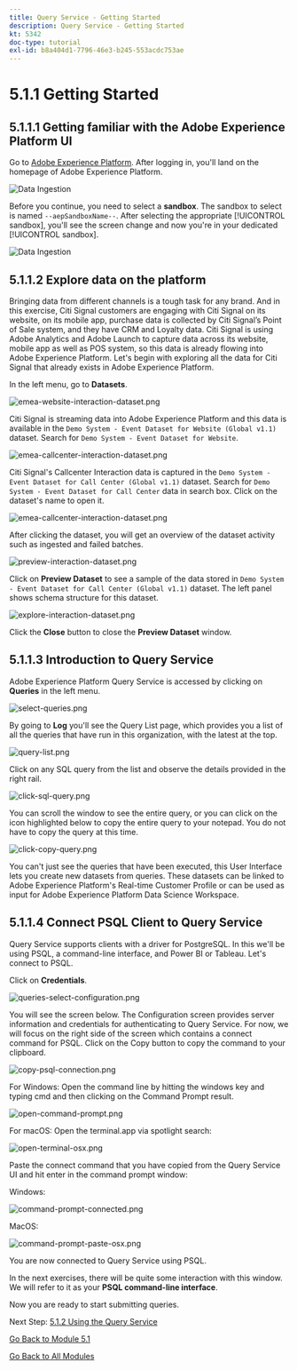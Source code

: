 ```yaml
---
title: Query Service - Getting Started
description: Query Service - Getting Started
kt: 5342
doc-type: tutorial
exl-id: b8a404d1-7796-46e3-b245-553acdc753ae
---
```

# 5.1.1 Getting Started

## 5.1.1.1 Getting familiar with the Adobe Experience Platform UI

Go to [Adobe Experience Platform](https://experience.adobe.com/platform). After logging in, you'll land on the homepage of Adobe Experience Platform.

![Data Ingestion](./../../../modules/datacollection/module1.2/images/home.png)

Before you continue, you need to select a **sandbox**. The sandbox to select is named ``--aepSandboxName--``. After selecting the appropriate [!UICONTROL sandbox], you'll see the screen change and now you're in your dedicated [!UICONTROL sandbox].

![Data Ingestion](./../../../modules/datacollection/module1.2/images/sb1.png)


## 5.1.1.2 Explore data on the platform

Bringing data from different channels is a tough task for any brand. And in this exercise, Citi Signal customers are engaging with Citi Signal on its website, on its mobile app, purchase data is collected by Citi Signal’s Point of Sale system, and they have CRM and Loyalty data. Citi Signal is using Adobe Analytics and Adobe Launch to capture data across its website, mobile app as well as POS system, so this data is already flowing into Adobe Experience Platform. Let's begin with exploring all the data for Citi Signal that already exists in Adobe Experience Platform.

In the left menu, go to **Datasets**.

![emea-website-interaction-dataset.png](./images/emea-website-interaction-dataset.png)

Citi Signal is streaming data into Adobe Experience Platform and this data is available in the `Demo System - Event Dataset for Website (Global v1.1)` dataset. Search for `Demo System - Event Dataset for Website`.

![emea-callcenter-interaction-dataset.png](./images/emea-website-interaction-dataset1.png)

Citi Signal's Callcenter Interaction data is captured in the `Demo System - Event Dataset for Call Center (Global v1.1)` dataset. Search for `Demo System - Event Dataset for Call Center` data in search box. Click on the dataset's name to open it.

![emea-callcenter-interaction-dataset.png](./images/emea-callcenter-interaction-dataset.png)

After clicking the dataset, you will get an overview of the dataset activity such as ingested and failed batches.

![preview-interaction-dataset.png](./images/preview-interaction-dataset.png)

Click on **Preview Dataset** to see a sample of the data stored in `Demo System - Event Dataset for Call Center (Global v1.1)` dataset. The left panel shows schema structure for this dataset.

![explore-interaction-dataset.png](./images/explore-interaction-dataset.png)

Click the **Close** button to close the **Preview Dataset** window.

## 5.1.1.3 Introduction to Query Service

Adobe Experience Platform Query Service is accessed by clicking on **Queries** in the left menu.

![select-queries.png](./images/select-queries.png)

By going to **Log** you'll see the Query List page, which provides you a list of all the queries that have run in this organization, with the latest at the top.

![query-list.png](./images/query-list.png)

Click on any SQL query from the list and observe the details provided in the right rail.

![click-sql-query.png](./images/click-sql-query.png)

You can scroll the window to see the entire query, or you can click on the icon highlighted below to copy the entire query to your notepad. You do not have to copy the query at this time.

![click-copy-query.png](./images/click-copy-query.png)

You can't just see the queries that have been executed, this User Interface lets you create new datasets from queries. These datasets can be linked to Adobe Experience Platform's Real-time Customer Profile or can be used as input for Adobe Experience Platform Data Science Workspace.

## 5.1.1.4 Connect PSQL Client to Query Service

Query Service supports clients with a driver for PostgreSQL. In this we'll be using PSQL, a command-line interface, and Power BI or Tableau. Let's connect to PSQL.

Click on **Credentials**.

![queries-select-configuration.png](./images/queries-select-configuration.png)

You will see the screen below. The Configuration screen provides server information and credentials for authenticating to Query Service. For now, we will focus on the right side of the screen which contains a connect command for PSQL. Click on the Copy button to copy the command to your clipboard.

![copy-psql-connection.png](./images/copy-psql-connection.png)

For Windows: Open the command line by hitting the windows key and typing cmd  and then clicking on the Command Prompt result.

![open-command-prompt.png](./images/open-command-prompt.png)

For macOS: Open the terminal.app via spotlight search:

![open-terminal-osx.png](./images/open-terminal-osx.png)

Paste the connect command that you have copied from the Query Service UI and hit enter in the command prompt window:

Windows:

![command-prompt-connected.png](./images/command-prompt-connected.png)

MacOS:

![command-prompt-paste-osx.png](./images/command-prompt-paste-osx.png)

You are now connected to Query Service using PSQL.

In the next exercises, there will be quite some interaction with this window. We will refer to it as your **PSQL command-line interface**.

Now you are ready to start submitting queries.

Next Step: [5.1.2 Using the Query Service](./ex2.md)

[Go Back to Module 5.1](./query-service.md)

[Go Back to All Modules](../../../overview.md)
